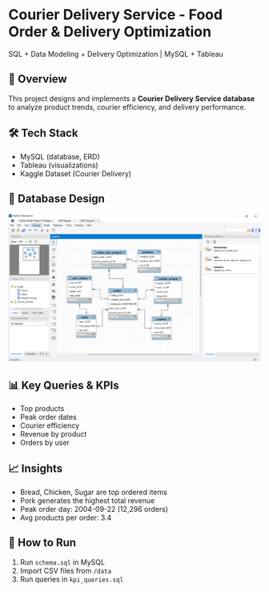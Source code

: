 # Courier Delivery Service - Food Order & Delivery Optimization
SQL + Data Modeling + Delivery Optimization | MySQL + Tableau

## 📌 Overview
This project designs and implements a **Courier Delivery Service database** to analyze product trends, courier efficiency, and delivery performance.

## 🛠 Tech Stack
- MySQL (database, ERD)
- Tableau (visualizations)
- Kaggle Dataset (Courier Delivery)

## 📂 Database Design
![ER Diagram](diagrams/erd.png)

## 📊 Key Queries & KPIs
- Top products
- Peak order dates
- Courier efficiency
- Revenue by product
- Orders by user

## 📈 Insights
- Bread, Chicken, Sugar are top ordered items
- Pork generates the highest total revenue
- Peak order day: 2004-09-22 (12,296 orders)
- Avg products per order: 3.4

## 🚀 How to Run
1. Run `schema.sql` in MySQL
2. Import CSV files from `/data`
3. Run queries in `kpi_queries.sql`
